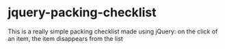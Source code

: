 # jquery-packing-checklist
This is a really simple packing checklist made using jQuery: on the click of an item, the item disappears from the list
